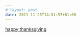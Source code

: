 ```yaml
---
# layout: post
date: 2021-11-25T14:51:57+01:00
---
```

[happy thanksgiving](https://m.imgur.com/a/0tnPs)
